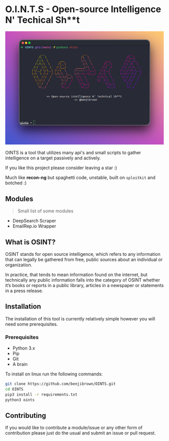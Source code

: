 

# O.I.N.T.S - Open-source Intelligence N' Techical Sh**t

![ConsoleScreenshot](https://raw.githubusercontent.com/benjibrown/OINTS/main/resources/console.png)
 
 OINTS is a tool that utilizes many api's and small scripts to gather intelligence on a target passively and actively.
 
 If you like this project please consider leaving a star :)
 
 Much like **recon-ng** but spaghetti code, unstable, built on `sploitkit` and botched :)
## Modules
> Small list of some modules
- DeepSearch Scraper
- EmailRep.io Wrapper
## What is OSINT?

OSINT stands for open source intelligence, which refers to any information that can legally be gathered from free, public sources about an individual or organization. 

In practice, that tends to mean information found on the internet, but technically any public information falls into the category of OSINT whether it’s books or reports in a public library, articles in a newspaper or statements in a press release.

## Installation

The installation of this tool is currently relatively simple however you will need some prerequisites.

### Prerequisites

- Python 3.x
- Pip
- Git
- A brain

To install on linux run the following commands:
```bash
git clone https://github.com/benjibrown/OINTS.git
cd OINTS
pip3 install -r requirements.txt
python3 oints
```

## Contributing

If you would like to contribute a module/issue or any other form of contribution please just do the usual and submit an issue or pull request.
